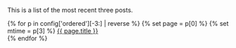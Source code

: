 This is a list of the most recent three posts.

{% for p in config['ordered'][-3:] | reverse %}
  {% set page = p[0] %}
  {% set mtime = p[3] %}
  <a href="{{ page.url }}">
  {{ page.title }}
  </a>
  <br />
{% endfor %}
